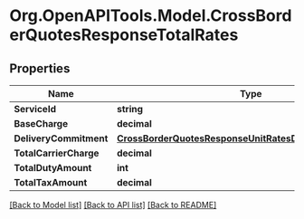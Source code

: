 
# Org.OpenAPITools.Model.CrossBorderQuotesResponseTotalRates

## Properties

Name | Type | Description | Notes
------------ | ------------- | ------------- | -------------
**ServiceId** | **string** |  | [optional] 
**BaseCharge** | **decimal** |  | [optional] 
**DeliveryCommitment** | [**CrossBorderQuotesResponseUnitRatesDeliveryCommitment**](CrossBorderQuotesResponseUnitRatesDeliveryCommitment.md) |  | [optional] 
**TotalCarrierCharge** | **decimal** |  | [optional] 
**TotalDutyAmount** | **int** |  | [optional] 
**TotalTaxAmount** | **decimal** |  | [optional] 

[[Back to Model list]](../README.md#documentation-for-models)
[[Back to API list]](../README.md#documentation-for-api-endpoints)
[[Back to README]](../README.md)

